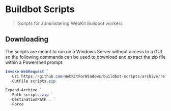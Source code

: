 # Buildbot Scripts
> Scripts for administering WebKit Buildbot workers

## Downloading
The scripts are meant to run on a Windows Server without access to a GUI so the
following commands can be used to download and extract the zip file within a
Powershell prompt.

```powershell
Invoke-WebRequest `
  -Uri https://github.com/WebKitForWindows/buildbot-scripts/archive/refs/heads/main.zip `
  -OutFile scripts.zip

Expand-Archive `
  -Path scripts.zip `
  -DestinationPath . `
  -Force
```
